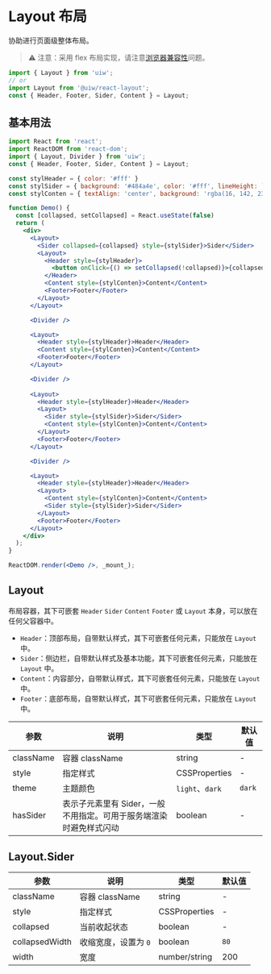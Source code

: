 Layout 布局
===

协助进行页面级整体布局。

> ⚠️ 注意：采用 flex 布局实现，请注意[浏览器兼容性](http://caniuse.com/#search=flex)问题。

```jsx
import { Layout } from 'uiw';
// or
import Layout from '@uiw/react-layout';
const { Header, Footer, Sider, Content } = Layout;
```

## 基本用法

<!--rehype:bgWhite=true&codeSandbox=true&codePen=true-->
```jsx
import React from 'react';
import ReactDOM from 'react-dom';
import { Layout, Divider } from 'uiw';
const { Header, Footer, Sider, Content } = Layout;

const stylHeader = { color: '#fff' }
const stylSider = { background: '#484a4e', color: '#fff', lineHeight: `120px`, textAlign: 'center' }
const stylConten = { textAlign: 'center', background: 'rgba(16, 142, 233, 1)', minHeight: 120, lineHeight: '120px', color: '#fff' }

function Demo() {
  const [collapsed, setCollapsed] = React.useState(false)
  return (
    <div>
      <Layout>
        <Sider collapsed={collapsed} style={stylSider}>Sider</Sider>
        <Layout>
          <Header style={stylHeader}>
            <button onClick={() => setCollapsed(!collapsed)}>{collapsed ? '展开 Sider' : '缩进 Sider'}</button>
          </Header>
          <Content style={stylConten}>Content</Content>
          <Footer>Footer</Footer>
        </Layout>
      </Layout>

      <Divider />

      <Layout>
        <Header style={stylHeader}>Header</Header>
        <Content style={stylConten}>Content</Content>
        <Footer>Footer</Footer>
      </Layout>

      <Divider />
      
      <Layout>
        <Header style={stylHeader}>Header</Header>
        <Layout>
          <Sider style={stylSider}>Sider</Sider>
          <Content style={stylConten}>Content</Content>
        </Layout>
        <Footer>Footer</Footer>
      </Layout>

      <Divider />

      <Layout>
        <Header style={stylHeader}>Header</Header>
        <Layout>
          <Content style={stylConten}>Content</Content>
          <Sider style={stylSider}>Sider</Sider>
        </Layout>
        <Footer>Footer</Footer>
      </Layout>
    </div>
  );
}

ReactDOM.render(<Demo />, _mount_);
```

## Layout

布局容器，其下可嵌套 `Header` `Sider` `Content` `Footer` 或 `Layout` 本身，可以放在任何父容器中。

* `Header`：顶部布局，自带默认样式，其下可嵌套任何元素，只能放在 `Layout` 中。
* `Sider`：侧边栏，自带默认样式及基本功能，其下可嵌套任何元素，只能放在 `Layout` 中。
* `Content`：内容部分，自带默认样式，其下可嵌套任何元素，只能放在 `Layout` 中。
* `Footer`：底部布局，自带默认样式，其下可嵌套任何元素，只能放在 `Layout` 中。

| 参数 | 说明 | 类型 | 默认值 |
|--------- |-------- |--------- |-------- |
| className | 容器 className | string | - |
| style | 指定样式 | CSSProperties | - |
| theme | 主题颜色 | `light`、`dark` | `dark` |
| hasSider | 表示子元素里有 Sider，一般不用指定。可用于服务端渲染时避免样式闪动 | boolean | - |

## Layout.Sider

| 参数 | 说明 | 类型 | 默认值 |
|--------- |-------- |--------- |-------- |
| className | 容器 className | string | - |
| style | 指定样式 | CSSProperties | - |
| collapsed | 当前收起状态 | boolean | - |
| collapsedWidth | 收缩宽度，设置为 `0` | boolean | `80` |
| width | 宽度 | number/string | 200 |

